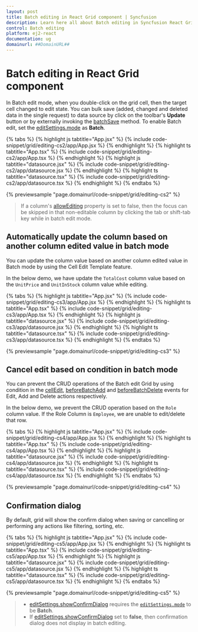 ```yaml
---
layout: post
title: Batch editing in React Grid component | Syncfusion
description: Learn here all about Batch editing in Syncfusion React Grid component of Syncfusion Essential JS 2 and more.
control: Batch editing 
platform: ej2-react
documentation: ug
domainurl: ##DomainURL##
---
```


# Batch editing in React Grid component

In Batch edit mode, when you double-click on the grid cell, then the target cell changed to edit state.
You can bulk save (added, changed and deleted data in the single request) to data source by click on the toolbar's **Update** button or by externally invoking the [batchSave](https://ej2.syncfusion.com/react/documentation/api/grid/edit/#batchsave) method.
To enable Batch edit, set the [editSettings.mode](https://ej2.syncfusion.com/react/documentation/api/grid/editSettings/#mode) as **Batch**.

{% tabs %}
{% highlight js tabtitle="App.jsx" %}
{% include code-snippet/grid/editing-cs2/app/App.jsx %}
{% endhighlight %}
{% highlight ts tabtitle="App.tsx" %}
{% include code-snippet/grid/editing-cs2/app/App.tsx %}
{% endhighlight %}
{% highlight js tabtitle="datasource.jsx" %}
{% include code-snippet/grid/editing-cs2/app/datasource.jsx %}
{% endhighlight %}
{% highlight ts tabtitle="datasource.tsx" %}
{% include code-snippet/grid/editing-cs2/app/datasource.tsx %}
{% endhighlight %}
{% endtabs %}

 {% previewsample "page.domainurl/code-snippet/grid/editing-cs2" %}

> If a column's [allowEditing](https://ej2.syncfusion.com/react/documentation/api/grid/column/#allowediting) property is set to false, then the focus can be skipped in that non-editable column by clicking the tab or shift-tab key while in batch edit mode.

## Automatically update the column based on another column edited value in batch mode

You can update the column value based on another column edited value in Batch mode by using the Cell Edit Template feature.

In the below demo, we have update the `TotalCost` column value based on the `UnitPrice` and `UnitInStock` column value while editing.

{% tabs %}
{% highlight js tabtitle="App.jsx" %}
{% include code-snippet/grid/editing-cs3/app/App.jsx %}
{% endhighlight %}
{% highlight ts tabtitle="App.tsx" %}
{% include code-snippet/grid/editing-cs3/app/App.tsx %}
{% endhighlight %}
{% highlight js tabtitle="datasource.jsx" %}
{% include code-snippet/grid/editing-cs3/app/datasource.jsx %}
{% endhighlight %}
{% highlight ts tabtitle="datasource.tsx" %}
{% include code-snippet/grid/editing-cs3/app/datasource.tsx %}
{% endhighlight %}
{% endtabs %}

 {% previewsample "page.domainurl/code-snippet/grid/editing-cs3" %}

## Cancel edit based on condition in batch mode

You can prevent the CRUD operations of the Batch edit Grid by using condition in the [cellEdit](https://ej2.syncfusion.com/react/documentation/api/grid/#celledit), [beforeBatchAdd](https://ej2.syncfusion.com/react/documentation/api/grid/#beforebatchadd) and [beforeBatchDelete](https://ej2.syncfusion.com/react/documentation/api/grid/#beforebatchdelete) events for Edit, Add and Delete actions respectively.

In the below demo, we prevent the CRUD operation based on the `Role` column value. If the Role Column is `Employee`, we are unable to edit/delete that row.

{% tabs %}
{% highlight js tabtitle="App.jsx" %}
{% include code-snippet/grid/editing-cs4/app/App.jsx %}
{% endhighlight %}
{% highlight ts tabtitle="App.tsx" %}
{% include code-snippet/grid/editing-cs4/app/App.tsx %}
{% endhighlight %}
{% highlight js tabtitle="datasource.jsx" %}
{% include code-snippet/grid/editing-cs4/app/datasource.jsx %}
{% endhighlight %}
{% highlight ts tabtitle="datasource.tsx" %}
{% include code-snippet/grid/editing-cs4/app/datasource.tsx %}
{% endhighlight %}
{% endtabs %}

 {% previewsample "page.domainurl/code-snippet/grid/editing-cs4" %}

## Confirmation dialog

By default, grid will show the confirm dialog when saving or cancelling or performing any actions like filtering, sorting, etc.

{% tabs %}
{% highlight js tabtitle="App.jsx" %}
{% include code-snippet/grid/editing-cs5/app/App.jsx %}
{% endhighlight %}
{% highlight ts tabtitle="App.tsx" %}
{% include code-snippet/grid/editing-cs5/app/App.tsx %}
{% endhighlight %}
{% highlight js tabtitle="datasource.jsx" %}
{% include code-snippet/grid/editing-cs5/app/datasource.jsx %}
{% endhighlight %}
{% highlight ts tabtitle="datasource.tsx" %}
{% include code-snippet/grid/editing-cs5/app/datasource.tsx %}
{% endhighlight %}
{% endtabs %}

 {% previewsample "page.domainurl/code-snippet/grid/editing-cs5" %}

> * [editSettings.showConfirmDialog](https://ej2.syncfusion.com/react/documentation/api/grid/editSettings/#showconfirmdialog) requires the [`editSettings.mode`](https://ej2.syncfusion.com/react/documentation/api/grid/editSettings/#mode) to be **Batch**.
> * If [editSettings.showConfirmDialog](https://ej2.syncfusion.com/react/documentation/api/grid/editSettings/#showconfirmdialog) set to **false**, then confirmation dialog does not display in batch editing.